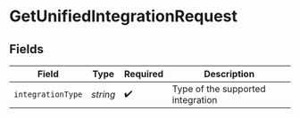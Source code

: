 # GetUnifiedIntegrationRequest


## Fields

| Field                             | Type                              | Required                          | Description                       |
| --------------------------------- | --------------------------------- | --------------------------------- | --------------------------------- |
| `integrationType`                 | *string*                          | :heavy_check_mark:                | Type of the supported integration |